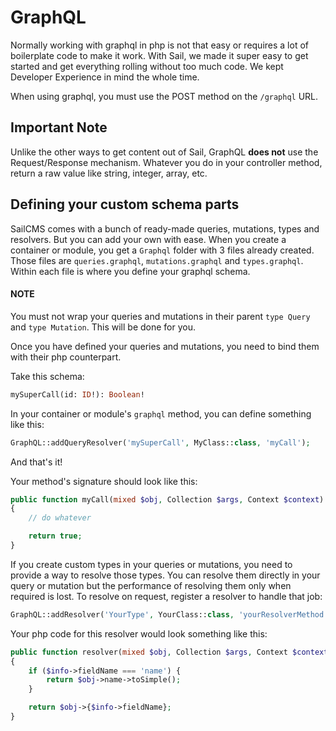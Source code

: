 # GraphQL

Normally working with graphql in php is not that easy or requires a lot of boilerplate code to make it work. With Sail,
we made it super easy to get started and get everything rolling without too much code. We kept Developer Experience in
mind the whole time.

When using graphql, you must use the POST method on the `/graphql` URL.

## Important Note

Unlike the other ways to get content out of Sail, GraphQL __does not__ use the Request/Response mechanism. Whatever you do
in your controller method, return a raw value like string, integer, array, etc.

## Defining your custom schema parts

SailCMS comes with a bunch of ready-made queries, mutations, types and resolvers. But you can add your own with ease. When
you create a container or module, you get a `Graphql` folder with 3 files already created. Those files are `queries.graphql`,
`mutations.graphql` and `types.graphql`. Within each file is where you define your graphql schema.

#### NOTE
You must not wrap your queries and mutations in their parent `type Query` and `type Mutation`. This will be
done for you.

Once you have defined your queries and mutations, you need to bind them with their php counterpart.

Take this schema:

```graphql
mySuperCall(id: ID!): Boolean!
```

In your container or module's `graphql` method, you can define something like this:

```php
GraphQL::addQueryResolver('mySuperCall', MyClass::class, 'myCall');
```

And that's it!

Your method's signature should look like this:

```php
public function myCall(mixed $obj, Collection $args, Context $context): bool
{
    // do whatever

    return true;
}
```

If you create custom types in your queries or mutations, you need to provide a way to resolve those types. You
can resolve them directly in your query or mutation but the performance of resolving them only when required is
lost. To resolve on request, register a resolver to handle that job:

```php
GraphQL::addResolver('YourType', YourClass::class, 'yourResolverMethod');
```

Your php code for this resolver would look something like this:

```php
public function resolver(mixed $obj, Collection $args, Context $context, ResolveInfo $info): mixed
{
    if ($info->fieldName === 'name') {
        return $obj->name->toSimple();
    }

    return $obj->{$info->fieldName};
}
```